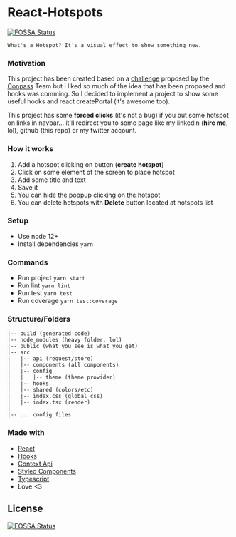 # React-Hotspots
[![FOSSA Status](https://app.fossa.com/api/projects/git%2Bgithub.com%2Fmathvaleriano%2Freact-hotspots.svg?type=shield)](https://app.fossa.com/projects/git%2Bgithub.com%2Fmathvaleriano%2Freact-hotspots?ref=badge_shield)


`What's a Hotspot? It's a visual effect to show something new.`

### Motivation

This project has been created based on a [challenge](https://github.com/Conpass/challenges/blob/master/Frontend-Challenge.md) proposed by the [Conpass](https://www.conpass.io/) Team but I liked so much of the idea that has been proposed and hooks was comming. So I decided to implement a project to show some useful hooks and react createPortal (it's awesome too).

This project has some **forced clicks** (it's not a bug) if you put some hotspot on links in navbar... it'll redirect you to some page like my linkedin (**hire me**, lol), github (this repo) or my twitter account.

### How it works

1. Add a hotspot clicking on button (**create hotspot**)
2. Click on some element of the screen to place hotspot
3. Add some title and text
4. Save it
5. You can hide the poppup clicking on the hotspot
6. You can delete hotspots with **Delete** button located at hotspots list

### Setup

- Use node 12+
- Install dependencies `yarn`

### Commands

- Run project `yarn start`
- Run lint `yarn lint`
- Run test `yarn test`
- Run coverage `yarn test:coverage`

### Structure/Folders

```
|-- build (generated code)
|-- node_modules (heavy folder, lol)
|-- public (what you see is what you get)
|-- src
|   |-- api (request/store)
|   |-- components (all components)
|   |-- config
|   |   |-- theme (theme provider)
|   |-- hooks
|   |-- shared (colors/etc)
|   |-- index.css (global css)
|   |-- index.tsx (render)
|
|-- ... config files

```

### Made with

- [React](https://reactjs.org/)
- [Hooks](https://reactjs.org/docs/hooks-faq.html)
- [Context Api](https://reactjs.org/docs/context.html)
- [Styled Components](https://www.styled-components.com/)
- [Typescript](https://www.typescriptlang.org/)
- Love <3


## License
[![FOSSA Status](https://app.fossa.com/api/projects/git%2Bgithub.com%2Fmathvaleriano%2Freact-hotspots.svg?type=large)](https://app.fossa.com/projects/git%2Bgithub.com%2Fmathvaleriano%2Freact-hotspots?ref=badge_large)